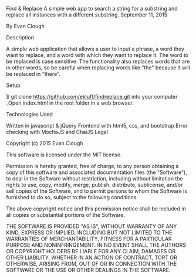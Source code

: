Find & Replace
A simple web app to search a string for a substring and replace all instances with a different substring. September 11, 2015

By Evan Clough

Description

A simple web application that allows a user to input a phrase, a word they want to replace, and a word with which they want to replace it. The word to be replaced is case sensitive. The functionality also replaces words that are in other words, so be careful when replacing words like "the" because it will be replaced in "there".

Setup

$ git clone https://github.com/ekluff/findreplace.git into your computer
_Open index.html in the root folder in a web browser.

Technologies Used

Written in javascript & jQuery
Frontend with html5, css, and bootstrap
Error checking with MochaJS and ChaiJS
Legal

Copyright (c) 2015 Evan Clough

This software is licensed under the MIT license.

Permission is hereby granted, free of charge, to any person obtaining a copy of this software and associated documentation files (the "Software"), to deal in the Software without restriction, including without limitation the rights to use, copy, modify, merge, publish, distribute, sublicense, and/or sell copies of the Software, and to permit persons to whom the Software is furnished to do so, subject to the following conditions:

The above copyright notice and this permission notice shall be included in all copies or substantial portions of the Software.

THE SOFTWARE IS PROVIDED "AS IS", WITHOUT WARRANTY OF ANY KIND, EXPRESS OR IMPLIED, INCLUDING BUT NOT LIMITED TO THE WARRANTIES OF MERCHANTABILITY, FITNESS FOR A PARTICULAR PURPOSE AND NONINFRINGEMENT. IN NO EVENT SHALL THE AUTHORS OR COPYRIGHT HOLDERS BE LIABLE FOR ANY CLAIM, DAMAGES OR OTHER LIABILITY, WHETHER IN AN ACTION OF CONTRACT, TORT OR OTHERWISE, ARISING FROM, OUT OF OR IN CONNECTION WITH THE SOFTWARE OR THE USE OR OTHER DEALINGS IN THE SOFTWARE.
